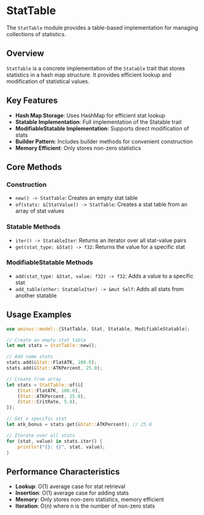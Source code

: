 # StatTable

The `StatTable` module provides a table-based implementation for managing collections of statistics.

## Overview

`StatTable` is a concrete implementation of the `Statable` trait that stores statistics in a hash map structure. It provides efficient lookup and modification of statistical values.

## Key Features

- **Hash Map Storage**: Uses HashMap for efficient stat lookup
- **Statable Implementation**: Full implementation of the Statable trait
- **ModifiableStatable Implementation**: Supports direct modification of stats
- **Builder Pattern**: Includes builder methods for convenient construction
- **Memory Efficient**: Only stores non-zero statistics

## Core Methods

### Construction

- `new() -> StatTable`: Creates an empty stat table
- `of(stats: &[StatValue]) -> StatTable`: Creates a stat table from an array of stat values

### Statable Methods

- `iter() -> StatableIter`: Returns an iterator over all stat-value pairs
- `get(stat_type: &Stat) -> f32`: Returns the value for a specific stat

### ModifiableStatable Methods

- `add(stat_type: &Stat, value: f32) -> f32`: Adds a value to a specific stat
- `add_table(other: StatableIter) -> &mut Self`: Adds all stats from another statable

## Usage Examples

```rust
use aminus::model::{StatTable, Stat, Statable, ModifiableStatable};

// Create an empty stat table
let mut stats = StatTable::new();

// Add some stats
stats.add(&Stat::FlatATK, 100.0);
stats.add(&Stat::ATKPercent, 25.0);

// Create from array
let stats = StatTable::of(&[
    (Stat::FlatATK, 100.0),
    (Stat::ATKPercent, 25.0),
    (Stat::CritRate, 5.0),
]);

// Get a specific stat
let atk_bonus = stats.get(&Stat::ATKPercent); // 25.0

// Iterate over all stats
for (stat, value) in stats.iter() {
    println!("{}: {}", stat, value);
}
```

## Performance Characteristics

- **Lookup**: O(1) average case for stat retrieval
- **Insertion**: O(1) average case for adding stats
- **Memory**: Only stores non-zero statistics, memory efficient
- **Iteration**: O(n) where n is the number of non-zero stats 
